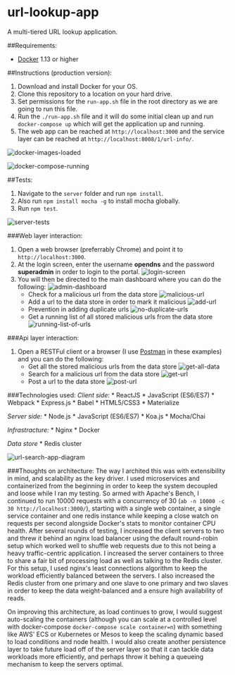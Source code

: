 # url-lookup-app
A multi-tiered URL lookup application.

##Requirements:
* [Docker](https://www.docker.com/products/overview) 1.13 or higher

##Instructions (production version):
1. Download and install Docker for your OS.
2. Clone this repository to a location on your hard drive.
3. Set permissions for the `run-app.sh` file in the root directory as we are going to run this file.
4. Run the `./run-app.sh` file and it will do some initial clean up and run `docker-compose up` which will get the application up and running.
5. The web app can be reached at `http://localhost:3000` and the service layer can be reached at `http://localhost:8008/1/url-info/`.

![docker-images-loaded](documentation/docker-images-loaded.png "Docker images loaded:")

![docker-compose-running](documentation/docker-compose-running.png "Docker compose running:")

##Tests:
1. Navigate to the `server` folder and run `npm install`.
2. Also run `npm install mocha -g` to install mocha globally.
3. Run `npm test`.

![server-tests](documentation/server-tests.png "Running server tests:")

###Web layer interaction:
1. Open a web browser (preferrably Chrome) and point it to `http://localhost:3000`.
2. At the login screen, enter the username **opendns** and the password **superadmin** in order to login to the portal.
    ![login-screen](documentation/login-screen.png "Login screen:")
3. You will then be directed to the main dashboard where you can do the following:
    ![admin-dashboard](documentation/Admin-dashboard.png "Admin dashboard:")
    * Check for a malicious url from the data store
        ![malicious-url](documentation/Malicious-url-detected.png "Malicious url detected:")
    * Add a url to the data store in order to mark it malicious
        ![add-url](documentation/Add-url.png "Add url:")
    * Prevention in adding duplicate urls
        ![no-duplicate-urls](documentation/Adding-a-duplicate-record.png "No duplicate urls:")
    * Get a running list of all stored malicious urls from the data store
        ![running-list-of-urls](documentation/List-of-all-urls.png "Running list of urls:")

###Api layer interaction:
1. Open a RESTFul client or a browser (I use [Postman](https://www.getpostman.com/) in these examples) and you can do the following:
    * Get all the stored malicious urls from the data store
        ![get-all-data](documentation/get-all-data.png "Get all urls from data store:")
    * Search for a malicious url from the data store
        ![get-url](documentation/get-url.png "Search for url:")
    * Post a url to the data store
        ![post-url](documentation/post-url.png "Post a url:")

###Technologies used:
*Client side:*
    * ReactJS
    * JavaScript (ES6/ES7)
    * Webpack
    * Express.js
    * Babel
    * HTML5/CSS3
    * Materialize

*Server side:*
    * Node.js
    * JavaScript (ES6/ES7)
    * Koa.js
    * Mocha/Chai

*Infrastracture:*
    * Nginx
    * Docker

*Data store*
    * Redis cluster

![url-search-app-diagram](documentation/url-search-app-diagram.jpg "Url app search diagram:")

###Thoughts on architecture:
The way I archited this was with extensibility in mind, and scalability as the key driver. I used microservices and containerized from the beginning in order to keep the system decoupled and loose while I ran my testing. So armed with Apache's Bench, I continued to run 10000 requests with a concurrency of 30 (`ab -n 10000 -c 30 http://localhost:3000/`), starting with a single web container, a single service container and one redis instance while keeping a close watch on requests per second alongside Docker's stats to monitor container CPU health. After several rounds of testing, I increased the client servers to two and threw it behind an nginx load balancer using the default round-robin setup which worked well to shuffle web requests due to this not being a heavy traffic-centric application. I increased the server containers to three to share a fair bit of processing load as well as talking to the Redis cluster. For this setup, I used nginx's least connections algorithm to keep the workload efficiently balanced between the servers. I also increased the Redis cluster from one primary and one slave to one primary and two slaves in order to keep the data weight-balanced and a ensure high availability of reads.

On improving this architecture, as load continues to grow, I would suggest auto-scaling the containers (although you can scale at a controlled level with docker-compose `docker-compose scale container=n`) with something like AWS' ECS or Kubernetes or Mesos to keep the scaling dynamic based to load conditions and node health. I would also create another persistence layer to take future load off of the server layer so that it can tackle data workloads more efficiently, and perhaps throw it behing a queueing mechanism to keep the servers optimal.
